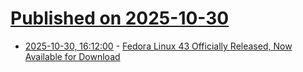 # [Published on 2025-10-30](index.md)

* [2025-10-30, 16:12:00](https://soylentnews.org/article.pl?sid=25/10/29/1333243&from=rss) - [Fedora Linux 43 Officially Released, Now Available for Download](https://soylentnews.org/article.pl?sid=25/10/29/1333243&from=rss)
